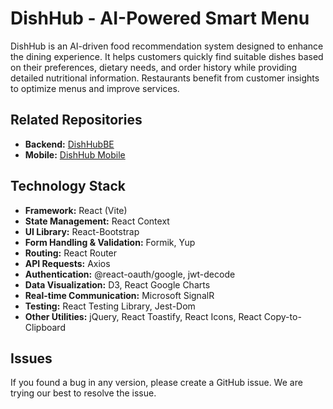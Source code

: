 # DishHub - AI-Powered Smart Menu

DishHub is an AI-driven food recommendation system designed to enhance the dining experience. It helps customers quickly find suitable dishes based on their preferences, dietary needs, and order history while providing detailed nutritional information. Restaurants benefit from customer insights to optimize menus and improve services.

## Related Repositories

- **Backend:** [DishHubBE](https://github.com/annguyenbinh03/DishHubBE)  
- **Mobile:** [DishHub Mobile](https://github.com/MQuyen123/DishHub)  

## Technology Stack

- **Framework:** React (Vite)  
- **State Management:** React Context
- **UI Library:** React-Bootstrap  
- **Form Handling & Validation:** Formik, Yup  
- **Routing:** React Router  
- **API Requests:** Axios  
- **Authentication:** @react-oauth/google, jwt-decode  
- **Data Visualization:** D3, React Google Charts  
- **Real-time Communication:** Microsoft SignalR  
- **Testing:** React Testing Library, Jest-Dom  
- **Other Utilities:** jQuery, React Toastify, React Icons, React Copy-to-Clipboard  

## Issues  

If you found a bug in any version, please create a GitHub issue. We are trying our best to resolve the issue.  
